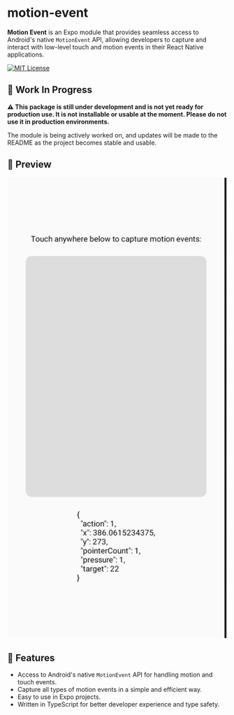 # motion-event

**Motion Event** is an Expo module that provides seamless access to Android's native `MotionEvent` API, allowing developers to capture and interact with low-level touch and motion events in their React Native applications.

[![MIT License](https://img.shields.io/badge/License-MIT-green.svg)](https://choosealicense.com/licenses/mit/)

## 🚧 Work In Progress

**⚠️ This package is still under development and is not yet ready for production use. It is not installable or usable at the moment. Please do not use it in production environments.**

The module is being actively worked on, and updates will be made to the README as the project becomes stable and usable.

## 🎨 Preview

<p align="center">
  <img src="readme-assets/screenshot.png" alt="Preview of Motion Event" width="500"/>
</p>

## 🚀 Features

- Access to Android's native `MotionEvent` API for handling motion and touch events.
- Capture all types of motion events in a simple and efficient way.
- Easy to use in Expo projects.
- Written in TypeScript for better developer experience and type safety.


